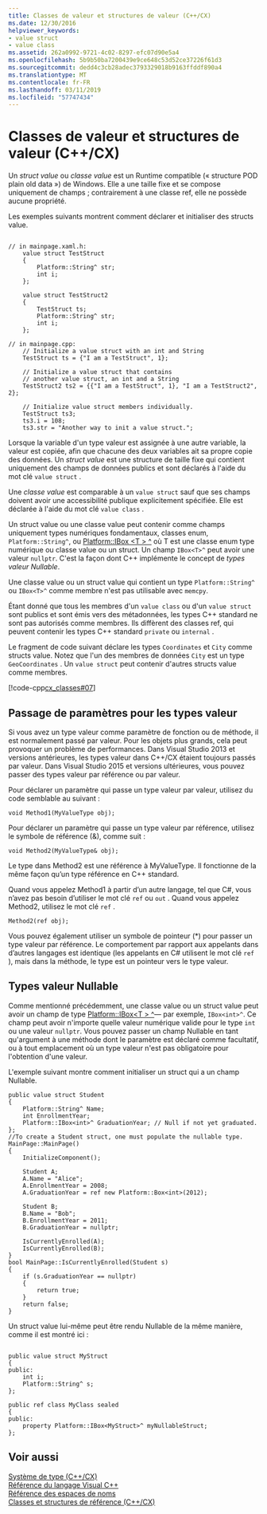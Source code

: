 ```yaml
---
title: Classes de valeur et structures de valeur (C++/CX)
ms.date: 12/30/2016
helpviewer_keywords:
- value struct
- value class
ms.assetid: 262a0992-9721-4c02-8297-efc07d90e5a4
ms.openlocfilehash: 5b9b50ba7200439e9ce648c53d52ce37226f61d3
ms.sourcegitcommit: dedd4c3cb28adec3793329018b9163ffddf890a4
ms.translationtype: MT
ms.contentlocale: fr-FR
ms.lasthandoff: 03/11/2019
ms.locfileid: "57747434"
---
```

# <a name="value-classes-and-structs-ccx"></a>Classes de valeur et structures de valeur (C++/CX)

Un *struct value* ou *classe value* est un Runtime compatible (« structure POD plain old data ») de Windows. Elle a une taille fixe et se compose uniquement de champs ; contrairement à une classe ref, elle ne possède aucune propriété.

Les exemples suivants montrent comment déclarer et initialiser des structs value.

```

// in mainpage.xaml.h:
    value struct TestStruct
    {
        Platform::String^ str;
        int i;
    };

    value struct TestStruct2
    {
        TestStruct ts;
        Platform::String^ str;
        int i;
    };

// in mainpage.cpp:
    // Initialize a value struct with an int and String
    TestStruct ts = {"I am a TestStruct", 1};

    // Initialize a value struct that contains
    // another value struct, an int and a String
    TestStruct2 ts2 = {{"I am a TestStruct", 1}, "I am a TestStruct2", 2};

    // Initialize value struct members individually.
    TestStruct ts3;
    ts3.i = 108;
    ts3.str = "Another way to init a value struct.";
```

Lorsque la variable d'un type valeur est assignée à une autre variable, la valeur est copiée, afin que chacune des deux variables ait sa propre copie des données. Un *struct value* est une structure de taille fixe qui contient uniquement des champs de données publics et sont déclarés à l'aide du mot clé `value struct` .

Une *classe value* est comparable à un `value struct` sauf que ses champs doivent avoir une accessibilité publique explicitement spécifiée. Elle est déclarée à l'aide du mot clé `value class` .

Un struct value ou une classe value peut contenir comme champs uniquement types numériques fondamentaux, classes enum, `Platform::String^`, ou [Platform::IBox \<T > ^](../cppcx/platform-ibox-interface.md) où T est une classe enum type numérique ou classe value ou un struct. Un champ `IBox<T>^` peut avoir une valeur `nullptr`. C'est la façon dont C++ implémente le concept de *types valeur Nullable*.

Une classe value ou un struct value qui contient un type `Platform::String^` ou `IBox<T>^` comme membre n'est pas utilisable avec `memcpy`.

Étant donné que tous les membres d'un `value class` ou d'un `value struct` sont publics et sont émis vers des métadonnées, les types C++ standard ne sont pas autorisés comme membres. Ils diffèrent des classes ref, qui peuvent contenir les types C++ standard `private` ou `internal` .

Le fragment de code suivant déclare les types `Coordinates` et `City` comme structs value. Notez que l'un des membres de données `City` est un type `GeoCoordinates` . Un `value struct` peut contenir d'autres structs value comme membres.

[!code-cpp[cx_classes#07](../cppcx/codesnippet/CPP/classesstructs/class1.h#07)]

## <a name="parameter-passing-for-value-types"></a>Passage de paramètres pour les types valeur

Si vous avez un type valeur comme paramètre de fonction ou de méthode, il est normalement passé par valeur. Pour les objets plus grands, cela peut provoquer un problème de performances. Dans Visual Studio 2013 et versions antérieures, les types valeur dans C++/CX étaient toujours passés par valeur. Dans Visual Studio 2015 et versions ultérieures, vous pouvez passer des types valeur par référence ou par valeur.

Pour déclarer un paramètre qui passe un type valeur par valeur, utilisez du code semblable au suivant :

```
void Method1(MyValueType obj);
```

Pour déclarer un paramètre qui passe un type valeur par référence, utilisez le symbole de référence (&), comme suit :

```
void Method2(MyValueType& obj);
```

Le type dans Method2 est une référence à MyValueType. Il fonctionne de la même façon qu’un type référence en C++ standard.

Quand vous appelez Method1 à partir d’un autre langage, tel que C#, vous n’avez pas besoin d’utiliser le mot clé `ref` ou `out` . Quand vous appelez Method2, utilisez le mot clé `ref` .

```
Method2(ref obj);
```

Vous pouvez également utiliser un symbole de pointeur (*) pour passer un type valeur par référence. Le comportement par rapport aux appelants dans d’autres langages est identique (les appelants en C# utilisent le mot clé `ref` ), mais dans la méthode, le type est un pointeur vers le type valeur.

## <a name="nullable-value-types"></a>Types valeur Nullable

Comme mentionné précédemment, une classe value ou un struct value peut avoir un champ de type [Platform::IBox\<T > ^](../cppcx/platform-ibox-interface.md)— par exemple, `IBox<int>^`. Ce champ peut avoir n'importe quelle valeur numérique valide pour le type `int` ou une valeur `nullptr`. Vous pouvez passer un champ Nullable en tant qu'argument à une méthode dont le paramètre est déclaré comme facultatif, ou à tout emplacement où un type valeur n'est pas obligatoire pour l'obtention d'une valeur.

L'exemple suivant montre comment initialiser un struct qui a un champ Nullable.

```
public value struct Student
{
    Platform::String^ Name;
    int EnrollmentYear;
    Platform::IBox<int>^ GraduationYear; // Null if not yet graduated.
};
//To create a Student struct, one must populate the nullable type.
MainPage::MainPage()
{
    InitializeComponent();

    Student A;
    A.Name = "Alice";
    A.EnrollmentYear = 2008;
    A.GraduationYear = ref new Platform::Box<int>(2012);

    Student B;
    B.Name = "Bob";
    B.EnrollmentYear = 2011;
    B.GraduationYear = nullptr;

    IsCurrentlyEnrolled(A);
    IsCurrentlyEnrolled(B);
}
bool MainPage::IsCurrentlyEnrolled(Student s)
{
    if (s.GraduationYear == nullptr)
    {
        return true;
    }
    return false;
}
```

Un struct value lui-même peut être rendu Nullable de la même manière, comme il est montré ici :

```

public value struct MyStruct
{
public:
    int i;
    Platform::String^ s;
};

public ref class MyClass sealed
{
public:
    property Platform::IBox<MyStruct>^ myNullableStruct;
};
```

## <a name="see-also"></a>Voir aussi

[Système de type (C++/CX)](../cppcx/type-system-c-cx.md)<br/>
[Référence du langage Visual C++](../cppcx/visual-c-language-reference-c-cx.md)<br/>
[Référence des espaces de noms](../cppcx/namespaces-reference-c-cx.md)<br/>
[Classes et structures de référence (C++/CX)](../cppcx/ref-classes-and-structs-c-cx.md)
